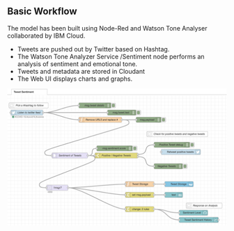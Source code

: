 ## Basic Workflow

The model has been built using Node-Red and Watson Tone Analyser collaborated by IBM Cloud. 

- Tweets are pushed out by Twitter based on Hashtag.
- The Watson Tone Analyzer Service /Sentiment node performs an analysis of sentiment and emotional tone.
- Tweets and metadata are stored in Cloudant
- The Web UI displays charts and graphs.

![](Flowdiag/pic01.png)
